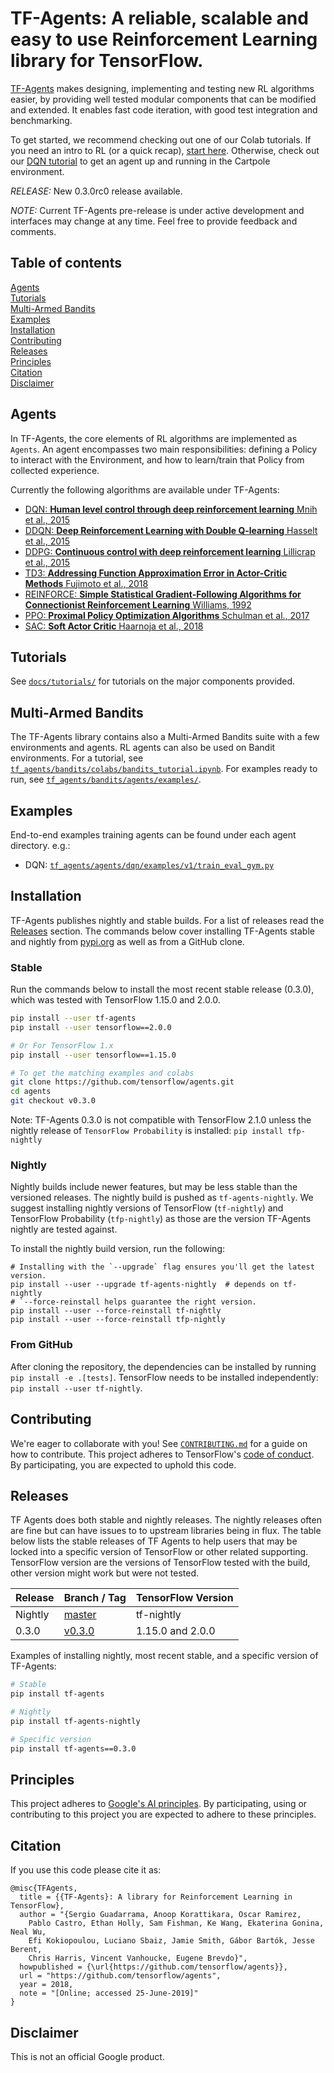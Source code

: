 # TF-Agents: A reliable, scalable and easy to use Reinforcement Learning library for TensorFlow.


[TF-Agents](https://github.com/tensorflow/agents) makes designing, implementing
and testing new RL algorithms easier, by providing well tested modular
components that can be modified and extended. It enables fast code iteration,
with good test integration and benchmarking.

To get started, we recommend checking out one of our Colab tutorials. If you
need an intro to RL (or a quick recap),
[start here](tf_agents/colabs/0_intro_rl.ipynb). Otherwise, check out our
[DQN tutorial](tf_agents/colabs/1_dqn_tutorial.ipynb) to get an agent up and
running in the Cartpole environment.

*RELEASE:* New 0.3.0rc0 release available.

*NOTE:* Current TF-Agents pre-release is under active development and
interfaces may change at any time. Feel free to provide feedback and comments.

## Table of contents

<a href='#Agents'>Agents</a><br>
<a href='#Tutorials'>Tutorials</a><br>
<a href='#Multi-Armed Bandits'>Multi-Armed Bandits</a><br>
<a href='#Examples'>Examples</a><br>
<a href='#Installation'>Installation</a><br>
<a href='#Contributing'>Contributing</a><br>
<a href='#Releases'>Releases</a><br>
<a href='#Principles'>Principles</a><br>
<a href='#Citation'>Citation</a><br>
<a href='#Disclaimer'>Disclaimer</a><br>

<a id='Agents'></a>
## Agents


In TF-Agents, the core elements of RL algorithms are implemented as `Agents`.
An agent encompasses two main responsibilities: defining a Policy to interact
with the Environment, and how to learn/train that Policy from collected
experience.

Currently the following algorithms are available under TF-Agents:

* [DQN: __Human level control through deep reinforcement learning__ Mnih et al., 2015](https://deepmind.com/research/dqn/)
* [DDQN: __Deep Reinforcement Learning with Double Q-learning__ Hasselt et al., 2015](https://arxiv.org/abs/1509.06461)
* [DDPG: __Continuous control with deep reinforcement learning__ Lillicrap et al., 2015](https://arxiv.org/abs/1509.02971)
* [TD3: __Addressing Function Approximation Error in Actor-Critic Methods__ Fujimoto et al., 2018](https://arxiv.org/abs/1802.09477)
* [REINFORCE: __Simple Statistical Gradient-Following Algorithms for Connectionist Reinforcement Learning__ Williams, 1992](http://www-anw.cs.umass.edu/~barto/courses/cs687/williams92simple.pdf)
* [PPO: __Proximal Policy Optimization Algorithms__ Schulman et al., 2017](https://arxiv.org/abs/1707.06347)
* [SAC: __Soft Actor Critic__ Haarnoja et al., 2018](https://arxiv.org/abs/1812.05905)

<a id='Tutorials'></a>
## Tutorials

See [`docs/tutorials/`](docs/tutorials) for tutorials on the major components
provided.

<a id='Multi-Armed Bandits'></a>

## Multi-Armed Bandits

The TF-Agents library contains also a Multi-Armed Bandits suite with a few
environments and agents. RL agents can also be used on Bandit environments. For
a tutorial, see
[`tf_agents/bandits/colabs/bandits_tutorial.ipynb`](https://github.com/tensorflow/agents/tree/master/tf_agents/bandits/colabs/bandits_tutorial.ipynb).
For examples ready to run, see
[`tf_agents/bandits/agents/examples/`](https://github.com/tensorflow/agents/tree/master/tf_agents/bandits/agents/examples/).

<a id='Examples'></a>
## Examples
End-to-end examples training agents can be found under each agent directory.
e.g.:

* DQN: [`tf_agents/agents/dqn/examples/v1/train_eval_gym.py`](https://github.com/tensorflow/agents/tree/master/tf_agents/agents/dqn/examples/v1/train_eval_gym.py)

<a id='Installation'></a>
## Installation

TF-Agents publishes nightly and stable builds. For a list of releases read the
<a href='#Releases'>Releases</a> section. The commands below cover installing
TF-Agents stable and nightly from [pypi.org](https://pypi.org) as well as from a
GitHub clone.

### Stable

Run the commands below to install the most recent stable release (0.3.0), which
was tested with TensorFlow 1.15.0 and 2.0.0.

```bash
pip install --user tf-agents
pip install --user tensorflow==2.0.0

# Or For TensorFlow 1.x
pip install --user tensorflow==1.15.0

# To get the matching examples and colabs
git clone https://github.com/tensorflow/agents.git
cd agents
git checkout v0.3.0

```

Note: TF-Agents 0.3.0 is not compatible with TensorFlow 2.1.0 unless the nightly
release of `TensorFlow Probability` is installed: `pip install tfp-nightly`

### Nightly

Nightly builds include newer features, but may be less stable than the versioned
releases. The nightly build is pushed as `tf-agents-nightly`. We suggest
installing nightly versions of TensorFlow (`tf-nightly`) and TensorFlow
Probability (`tfp-nightly`) as those are the version TF-Agents nightly are
tested against.

To install the nightly build version, run the following:

```shell
# Installing with the `--upgrade` flag ensures you'll get the latest version.
pip install --user --upgrade tf-agents-nightly  # depends on tf-nightly
# `--force-reinstall helps guarantee the right version.
pip install --user --force-reinstall tf-nightly
pip install --user --force-reinstall tfp-nightly
```

### From GitHub

After cloning the repository, the dependencies can be installed by running
`pip install -e .[tests]`. TensorFlow needs to be installed independently:
`pip install --user tf-nightly`.

<a id='Contributing'></a>
## Contributing

We're eager to collaborate with you! See [`CONTRIBUTING.md`](CONTRIBUTING.md)
for a guide on how to contribute. This project adheres to TensorFlow's
[code of conduct](CODE_OF_CONDUCT.md). By participating, you are expected to
uphold this code.

<a id='Releases'></a>
## Releases

TF Agents does both stable and nightly releases. The nightly releases often are
fine but can have issues to to upstream libraries being in flux. The table below
lists the stable releases of TF Agents to help users that may be locked into a
specific version of TensorFlow or other related supporting. TensorFlow version
are the versions of TensorFlow tested with the build, other version might work
but were not tested.

| Release  | Branch / Tag      | TensorFlow Version |
| -------- | ----------- | ------------------ |
| Nightly  | [master](https://github.com/tensorflow/agents) | tf-nightly         |
| 0.3.0    | [v0.3.0](https://github.com/tensorflow/agents/tree/v0.3.0) | 1.15.0 and 2.0.0   |

Examples of installing nightly, most recent stable, and a specific version of
TF-Agents:

```bash
# Stable
pip install tf-agents

# Nightly
pip install tf-agents-nightly

# Specific version
pip install tf-agents==0.3.0

```


<a id='Principles'></a>
## Principles

This project adheres to [Google's AI principles](PRINCIPLES.md).
By participating, using or contributing to this project you are expected to
adhere to these principles.

<a id='Citation'></a>
## Citation

If you use this code please cite it as:

```
@misc{TFAgents,
  title = {{TF-Agents}: A library for Reinforcement Learning in TensorFlow},
  author = "{Sergio Guadarrama, Anoop Korattikara, Oscar Ramirez,
    Pablo Castro, Ethan Holly, Sam Fishman, Ke Wang, Ekaterina Gonina, Neal Wu,
    Efi Kokiopoulou, Luciano Sbaiz, Jamie Smith, Gábor Bartók, Jesse Berent,
    Chris Harris, Vincent Vanhoucke, Eugene Brevdo}",
  howpublished = {\url{https://github.com/tensorflow/agents}},
  url = "https://github.com/tensorflow/agents",
  year = 2018,
  note = "[Online; accessed 25-June-2019]"
}
```

<a id='Disclaimer'></a>
## Disclaimer

This is not an official Google product.
